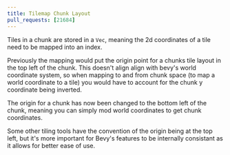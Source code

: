 ```yaml
---
title: Tilemap Chunk Layout
pull_requests: [21684]
---
```


Tiles in a chunk are stored in a `Vec`, meaning the 2d coordinates of a tile need to be mapped into an index.

Previously the mapping would put the origin point for a chunks tile layout in the top left of the chunk.  This doesn't align 
align with bevy's world coordinate system, so when mapping to and from chunk space (to map a world coordinate to a tile) you
would have to account for the chunk y coordinate being inverted.

The origin for a chunk has now been changed to the bottom left of the chunk, meaning you can simply mod world coordinates to get chunk coordinates.

Some other tiling tools have the convention of the origin being at the top left, but it's more important for Bevy's features
to be internally consistant as it allows for better ease of use.